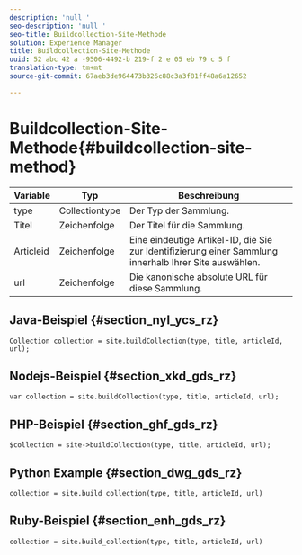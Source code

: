 ```yaml
---
description: 'null '
seo-description: 'null '
seo-title: Buildcollection-Site-Methode
solution: Experience Manager
title: Buildcollection-Site-Methode
uuid: 52 abc 42 a -9506-4492-b 219-f 2 e 05 eb 79 c 5 f
translation-type: tm+mt
source-git-commit: 67aeb3de964473b326c88c3a3f81ff48a6a12652

---
```



# Buildcollection-Site-Methode{#buildcollection-site-method}

| Variable | Typ | Beschreibung |
|--- |--- |--- |
| type | Collectiontype | Der Typ der Sammlung. |
| Titel | Zeichenfolge | Der Titel für die Sammlung. |
| Articleid | Zeichenfolge | Eine eindeutige Artikel-ID, die Sie zur Identifizierung einer Sammlung innerhalb Ihrer Site auswählen. |
| url | Zeichenfolge | Die kanonische absolute URL für diese Sammlung. |

## Java-Beispiel {#section_nyl_ycs_rz}

```
Collection collection = site.buildCollection(type, title, articleId, url); 
```

## Nodejs-Beispiel {#section_xkd_gds_rz}

```
var collection = site.buildCollection(type, title, articleId, url); 
```

## PHP-Beispiel {#section_ghf_gds_rz}

```
$collection = site->buildCollection(type, title, articleId, url); 
```

## Python Example {#section_dwg_gds_rz}

```
collection = site.build_collection(type, title, articleId, url) 
```

## Ruby-Beispiel {#section_enh_gds_rz}

```
collection = site.build_collection(type, title, articleId, url) 
```
